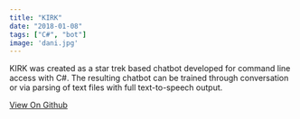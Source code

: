 ```yaml
---
title: "KIRK"
date: "2018-01-08"
tags: ["C#", "bot"]
image: 'dani.jpg'
---
```


KIRK was created as a star trek based chatbot developed for command line access with C#.
The resulting chatbot can be trained through conversation or via parsing of text files with full text-to-speech output.

[View On Github](https://github.com/darrenbritton/KIRK)
